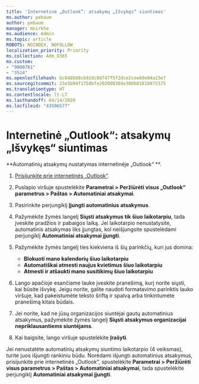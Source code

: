 ```yaml
---
title: 'Internetinė „Outlook“: atsakymų „Išvykęs“ siuntimas'
ms.author: pebaum
author: pebaum
manager: mnirkhe
ms.audience: Admin
ms.topic: article
ROBOTS: NOINDEX, NOFOLLOW
localization_priority: Priority
ms.collection: Adm_O365
ms.custom:
- "9000761"
- "3514"
ms.openlocfilehash: bc848b88cb92dc8d747f5f2dce2cee69e04a23e7
ms.sourcegitcommit: 23e5b94f1758bfe202008384e300b81816975375
ms.translationtype: HT
ms.contentlocale: lt-LT
ms.lasthandoff: 04/14/2020
ms.locfileid: "43506577"
---
```

# <a name="outlook-on-the-web-send-out-of-office-replies"></a>Internetinė „Outlook“: atsakymų „Išvykęs“ siuntimas

**Automatinių atsakymų nustatymas internetinėje „Outlook“ **.

1. [Prisijunkite prie internetinės „Outlook“](https://support.office.com/lt-LT/article/how-to-sign-in-to-outlook-on-the-web-763fab4d-0138-4814-b450-37fc286bcb79).

2. Puslapio viršuje spustelėkite **Parametrai > Peržiūrėti visus „Outlook“ parametrus > Paštas > Automatiniai atsakymai**.

3. Pasirinkite perjungiklį **Įjungti automatinius atsakymus**.

4. Pažymėkite žymės langelį **Siųsti atsakymus tik šiuo laikotarpiu**, tada įveskite pradžios ir pabaigos laiką. Jei laikotarpio nenustatysite, automatinis atsakymas liks įjungtas, kol neišjungsite spustelėdami perjungiklį **Automatiniai atsakymai įjungti**.

5. Pažymėkite žymės langelį ties kiekviena iš šių parinkčių, kuri jus domina:
    - **Blokuoti mano kalendorių šiuo laikotarpiu**
    - **Automatiškai atmesti naujus kvietimus šiuo laikotarpiu**
    - **Atmesti ir atšaukti mano susitikimų šiuo laikotarpiu**

6. Lango apačioje esančiame lauke įveskite pranešimą, kurį norite siųsti, kai būsite išvykę. Jeigu norite, galite naudoti formatavimo parinktis lauko viršuje, kad pakeistumėte teksto šriftą ir spalvą arba tinkintumėte pranešimą kitais būdais.

7. Jei norite, kad ne jūsų organizacijos siuntėjai gautų automatinius atsakymus, pažymėkite žymės langelį **Siųsti atsakymus organizacijai nepriklausantiems siuntėjams**.

8. Kai baigsite, lango viršuje spustelėkite **Įrašyti**.

Jei nenustatėte automatinių atsakymų siuntimo laikotarpio (4 veiksmas), turite juos išjungti rankiniu būdu. Norėdami išjungti automatinius atsakymus, prisijunkite prie internetinės „Outlook“, spustelėkite **Parametrai > Peržiūrėti visus parametrus > Paštas > Automatiniai atsakymai**, tada spustelėkite perjungiklį **Automatiniai atsakymai įjungti**.
